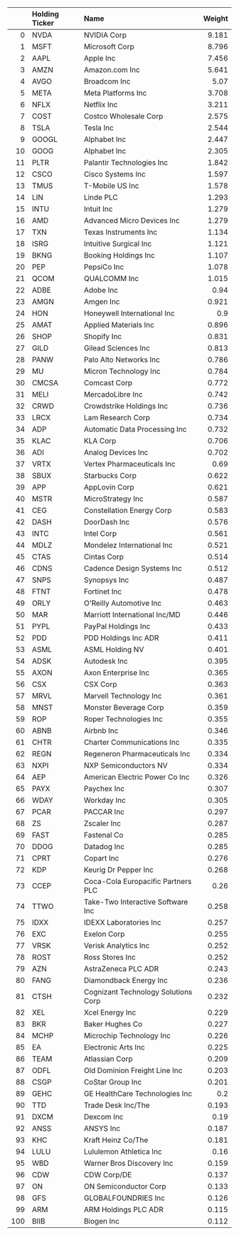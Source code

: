 |     | Holding Ticker   | Name                                |   Weight |
|----:|:-----------------|:------------------------------------|---------:|
|   0 | NVDA             | NVIDIA Corp                         |    9.181 |
|   1 | MSFT             | Microsoft Corp                      |    8.796 |
|   2 | AAPL             | Apple Inc                           |    7.456 |
|   3 | AMZN             | Amazon.com Inc                      |    5.641 |
|   4 | AVGO             | Broadcom Inc                        |    5.07  |
|   5 | META             | Meta Platforms Inc                  |    3.708 |
|   6 | NFLX             | Netflix Inc                         |    3.211 |
|   7 | COST             | Costco Wholesale Corp               |    2.575 |
|   8 | TSLA             | Tesla Inc                           |    2.544 |
|   9 | GOOGL            | Alphabet Inc                        |    2.447 |
|  10 | GOOG             | Alphabet Inc                        |    2.305 |
|  11 | PLTR             | Palantir Technologies Inc           |    1.842 |
|  12 | CSCO             | Cisco Systems Inc                   |    1.597 |
|  13 | TMUS             | T-Mobile US Inc                     |    1.578 |
|  14 | LIN              | Linde PLC                           |    1.293 |
|  15 | INTU             | Intuit Inc                          |    1.279 |
|  16 | AMD              | Advanced Micro Devices Inc          |    1.279 |
|  17 | TXN              | Texas Instruments Inc               |    1.134 |
|  18 | ISRG             | Intuitive Surgical Inc              |    1.121 |
|  19 | BKNG             | Booking Holdings Inc                |    1.107 |
|  20 | PEP              | PepsiCo Inc                         |    1.078 |
|  21 | QCOM             | QUALCOMM Inc                        |    1.015 |
|  22 | ADBE             | Adobe Inc                           |    0.94  |
|  23 | AMGN             | Amgen Inc                           |    0.921 |
|  24 | HON              | Honeywell International Inc         |    0.9   |
|  25 | AMAT             | Applied Materials Inc               |    0.896 |
|  26 | SHOP             | Shopify Inc                         |    0.831 |
|  27 | GILD             | Gilead Sciences Inc                 |    0.813 |
|  28 | PANW             | Palo Alto Networks Inc              |    0.786 |
|  29 | MU               | Micron Technology Inc               |    0.784 |
|  30 | CMCSA            | Comcast Corp                        |    0.772 |
|  31 | MELI             | MercadoLibre Inc                    |    0.742 |
|  32 | CRWD             | Crowdstrike Holdings Inc            |    0.736 |
|  33 | LRCX             | Lam Research Corp                   |    0.734 |
|  34 | ADP              | Automatic Data Processing Inc       |    0.732 |
|  35 | KLAC             | KLA Corp                            |    0.706 |
|  36 | ADI              | Analog Devices Inc                  |    0.702 |
|  37 | VRTX             | Vertex Pharmaceuticals Inc          |    0.69  |
|  38 | SBUX             | Starbucks Corp                      |    0.622 |
|  39 | APP              | AppLovin Corp                       |    0.621 |
|  40 | MSTR             | MicroStrategy Inc                   |    0.587 |
|  41 | CEG              | Constellation Energy Corp           |    0.583 |
|  42 | DASH             | DoorDash Inc                        |    0.576 |
|  43 | INTC             | Intel Corp                          |    0.561 |
|  44 | MDLZ             | Mondelez International Inc          |    0.521 |
|  45 | CTAS             | Cintas Corp                         |    0.514 |
|  46 | CDNS             | Cadence Design Systems Inc          |    0.512 |
|  47 | SNPS             | Synopsys Inc                        |    0.487 |
|  48 | FTNT             | Fortinet Inc                        |    0.478 |
|  49 | ORLY             | O'Reilly Automotive Inc             |    0.463 |
|  50 | MAR              | Marriott International Inc/MD       |    0.446 |
|  51 | PYPL             | PayPal Holdings Inc                 |    0.433 |
|  52 | PDD              | PDD Holdings Inc ADR                |    0.411 |
|  53 | ASML             | ASML Holding NV                     |    0.401 |
|  54 | ADSK             | Autodesk Inc                        |    0.395 |
|  55 | AXON             | Axon Enterprise Inc                 |    0.365 |
|  56 | CSX              | CSX Corp                            |    0.363 |
|  57 | MRVL             | Marvell Technology Inc              |    0.361 |
|  58 | MNST             | Monster Beverage Corp               |    0.359 |
|  59 | ROP              | Roper Technologies Inc              |    0.355 |
|  60 | ABNB             | Airbnb Inc                          |    0.346 |
|  61 | CHTR             | Charter Communications Inc          |    0.335 |
|  62 | REGN             | Regeneron Pharmaceuticals Inc       |    0.334 |
|  63 | NXPI             | NXP Semiconductors NV               |    0.334 |
|  64 | AEP              | American Electric Power Co Inc      |    0.326 |
|  65 | PAYX             | Paychex Inc                         |    0.307 |
|  66 | WDAY             | Workday Inc                         |    0.305 |
|  67 | PCAR             | PACCAR Inc                          |    0.297 |
|  68 | ZS               | Zscaler Inc                         |    0.287 |
|  69 | FAST             | Fastenal Co                         |    0.285 |
|  70 | DDOG             | Datadog Inc                         |    0.285 |
|  71 | CPRT             | Copart Inc                          |    0.276 |
|  72 | KDP              | Keurig Dr Pepper Inc                |    0.268 |
|  73 | CCEP             | Coca-Cola Europacific Partners PLC  |    0.26  |
|  74 | TTWO             | Take-Two Interactive Software Inc   |    0.258 |
|  75 | IDXX             | IDEXX Laboratories Inc              |    0.257 |
|  76 | EXC              | Exelon Corp                         |    0.255 |
|  77 | VRSK             | Verisk Analytics Inc                |    0.252 |
|  78 | ROST             | Ross Stores Inc                     |    0.252 |
|  79 | AZN              | AstraZeneca PLC ADR                 |    0.243 |
|  80 | FANG             | Diamondback Energy Inc              |    0.236 |
|  81 | CTSH             | Cognizant Technology Solutions Corp |    0.232 |
|  82 | XEL              | Xcel Energy Inc                     |    0.229 |
|  83 | BKR              | Baker Hughes Co                     |    0.227 |
|  84 | MCHP             | Microchip Technology Inc            |    0.226 |
|  85 | EA               | Electronic Arts Inc                 |    0.225 |
|  86 | TEAM             | Atlassian Corp                      |    0.209 |
|  87 | ODFL             | Old Dominion Freight Line Inc       |    0.203 |
|  88 | CSGP             | CoStar Group Inc                    |    0.201 |
|  89 | GEHC             | GE HealthCare Technologies Inc      |    0.2   |
|  90 | TTD              | Trade Desk Inc/The                  |    0.193 |
|  91 | DXCM             | Dexcom Inc                          |    0.19  |
|  92 | ANSS             | ANSYS Inc                           |    0.187 |
|  93 | KHC              | Kraft Heinz Co/The                  |    0.181 |
|  94 | LULU             | Lululemon Athletica Inc             |    0.16  |
|  95 | WBD              | Warner Bros Discovery Inc           |    0.159 |
|  96 | CDW              | CDW Corp/DE                         |    0.137 |
|  97 | ON               | ON Semiconductor Corp               |    0.133 |
|  98 | GFS              | GLOBALFOUNDRIES Inc                 |    0.126 |
|  99 | ARM              | ARM Holdings PLC ADR                |    0.115 |
| 100 | BIIB             | Biogen Inc                          |    0.112 |